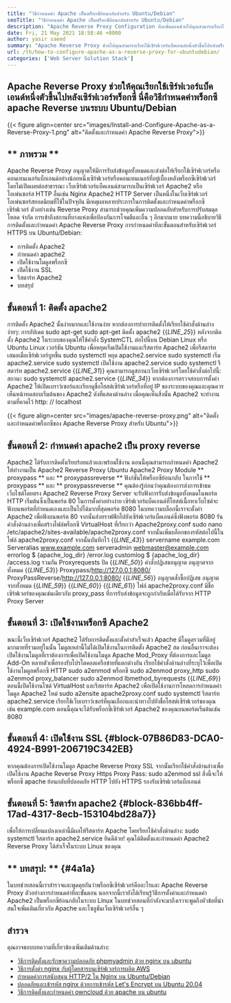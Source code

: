 ```yaml
---
title: "วิธีกำหนดค่า Apache เป็นพร็อกซีย้อนกลับสำหรับ Ubuntu/Debian" 
seoTitle: "วิธีกำหนดค่า Apache เป็นพร็อกซีย้อนกลับสำหรับ Ubuntu/Debian" 
description: "Apache Reverse Proxy Configuration ทีละขั้นตอนช่วยให้คุณสามารถเรียกใช้เซิร์ฟเวอร์ Back End หนึ่งเซิร์ฟเวอร์ที่อยู่ด้านหลังพร็อกซีเซิร์ฟเวอร์ด้วย mod_proxy บน Ubuntu/Debian Linux" 
date: Fri, 21 May 2021 18:58:46 +0000
author: yasir saeed
summary: "Apache Reverse Proxy ช่วยให้คุณสามารถเรียกใช้เซิร์ฟเวอร์แบ็คเอนด์หนึ่งตัวขึ้นไปหลังพร็อกซีเซิร์ฟเวอร์ นี่คือวิธีกำหนดค่าพร็อกซี apache Reverse บนระบบ Ubuntu/Debian" 
url: /th/how-to-configure-apache-as-a-reverse-proxy-for-ubuntudebian/
categories: ['Web Server Solution Stack']
---
```


## Apache Reverse Proxy ช่วยให้คุณเรียกใช้เซิร์ฟเวอร์แบ็คเอนด์หนึ่งตัวขึ้นไปหลังเซิร์ฟเวอร์พร็อกซี นี่คือวิธีกำหนดค่าพร็อกซี apache Reverse บนระบบ Ubuntu/Debian

{{< figure align=center src="images/Install-and-Configure-Apache-as-a-Reverse-Proxy-1.png" alt="ติดตั้งและกำหนดค่า Apache Reverse Proxy">}}


## ** ภาพรวม **
Apache Reverse Proxy อนุญาตให้มีการรับส่งข้อมูลทั้งหมดและส่งต่อให้เรียกใช้เซิร์ฟเวอร์หรือคอนเทนเนอร์แบ็กเอนด์อย่างน้อยหนึ่งเซิร์ฟเวอร์หรือคอนเทนเนอร์ที่อยู่เบื้องหลังพร็อกซีเซิร์ฟเวอร์โดยไม่เปิดเผยต่อสาธารณะ เว็บเซิร์ฟเวอร์แบ็คเอนด์สามารถเป็นเซิร์ฟเวอร์ Apache2 หรือโอเพ่นซอร์ส HTTP อื่นเช่น Nginx Apache2 HTTP Server เป็นหนึ่งในเว็บเซิร์ฟเวอร์โอเพ่นซอร์สยอดนิยมที่ใช้ในปัจจุบัน
มีเหตุผลหลายประการในการติดตั้งและกำหนดค่าพร็อกซีเซิร์ฟเวอร์ ตัวอย่างเช่น Reverse Proxy สามารถช่วยคุณเพิ่มความปลอดภัยสำหรับการปรับสมดุลโหลด จำกัด การเข้าถึงสถานที่บางแห่งเพื่อป้องกันการโจมตีและอื่น ๆ อีกมากมาย บทความนี้อธิบายวิธีการติดตั้งและกำหนดค่า Apache Reverse Proxy การกำหนดค่าทีละขั้นตอนสำหรับเซิร์ฟเวอร์ HTTPS บน Ubuntu/Debian:
  * การติดตั้ง Apache2
  * กำหนดค่า apache2
  * เปิดใช้งานโมดูลพร็อกซี
  * เปิดใช้งาน SSL
  * รีสตาร์ท Apache2
  * บทสรุป

## ขั้นตอนที่ 1: ติดตั้ง apache2
การติดตั้ง Apache2 นั้นง่ายมากและใช้งานง่าย หากต้องการทำการติดตั้งให้เรียกใช้คำสั่งด้านล่างง่ายๆ:
การอัปเดต sudo apt-get
sudo apt-get ติดตั้ง apache2
{{_LINE_25_}}
หลังจากติดตั้ง Apache2 ในระบบของคุณให้ใช้คำสั่ง SystemCTL ต่อไปนี้บน Debian Linux หรือ Ubuntu Linux เวอร์ชัน Ubuntu เพื่อหยุดเริ่มเปิดใช้งานและรีสตาร์ท Apache2 เพื่อรีสตาร์ทเสมอเมื่อเซิร์ฟเวอร์บูทขึ้น
sudo systemctl หยุด apache2.service
sudo systemctl เริ่ม apache2.service
sudo systemctl เปิดใช้งาน apache2.service
sudo systemctl รีสตาร์ท apache2.service
{{_LINE_31_}}
คุณสามารถดูสถานะเว็บเซิร์ฟเวอร์โดยใช้คำสั่งต่อไปนี้:
สถานะ sudo systemctl apache2.service
{{_LINE_34_}}
หากต้องการตรวจสอบการตั้งค่า Apache2 ให้เปิดเบราว์เซอร์และเรียกดูชื่อโฮสต์เซิร์ฟเวอร์หรือที่อยู่ IP ของระบบของคุณและคุณควรเห็นหน้าทดสอบเริ่มต้นของ Apache2 ดังที่แสดงด้านล่าง เมื่อคุณเห็นสิ่งนั้น Apache2 จะทำงานตามที่คาดไว้ http: // localhost

{{< figure align=center src="images/apache-reverse-proxy.png" alt="ติดตั้งและกำหนดค่าพร็อกซีของ Apache Reverse Proxy สำหรับ Ubuntu">}}


## ขั้นตอนที่ 2: กำหนดค่า apache2 เป็น proxy reverse
Apache2 ได้รับการติดตั้งเรียบร้อยแล้วและพร้อมใช้งาน ตอนนี้คุณสามารถกำหนดค่า Apache2 ให้ทำงานเป็น Apache2 Reverse Proxy Ubuntu Apache2 Proxy Module ** proxypass ** และ ** proxypassreverse ** ฟังก์ชั่นให้พร็อกซีย้อนกลับ ในการใช้ ** proxypass ** และ ** proxypassreverse ** คุณต้องรู้ก่อนว่าคุณต้องการส่งการเข้าชมเว็บไซต์โดยตรง
Apache2 Reverse Proxy Server จะรับฟังการรับส่งข้อมูลทั้งหมดในพอร์ต HTTP เริ่มต้นซึ่งเป็นพอร์ต 80 ในการตั้งค่าอย่างง่าย เซิร์ฟเวอร์แบ็คเอนด์ที่โฮสต์เนื้อหาเว็บไซต์จะฟังบนพอร์ตที่กำหนดเองและเป็นไปได้มากที่สุดพอร์ต 8080
ในบทความบล็อกนี้เราจะตั้งค่า Apache2 เพื่อฟังบนพอร์ต 80 จากนั้นส่งทราฟฟิกไปยังเซิร์ฟเวอร์แบ็คเอนด์ซึ่งฟังพอร์ต 8080 รันคำสั่งด้านล่างเพื่อสร้างไฟล์พร็อกซี VirtualHost ที่เรียกว่า Apache2proxy.conf
sudo nano /etc/apache2/sites-available/apache2proxy.conf
จากนั้นเพิ่มบล็อกของรหัสต่อไปนี้ในไฟล์ apache2proxy.conf จากนั้นบันทึกไว้
{{_LINE_43_}}
        servername example.com
        Serveralias www.example.com
        serveradmin webmaster@example.com
        errorlog $ {apache_log_dir} /error.log
        customlog $ {apache_log_dir} /access.log รวมกัน
        Proxyrequests ปิด
{{_LINE_50_}}
          คำสั่งปฏิเสธอนุญาต
          อนุญาตจากทั้งหมด
{{_LINE_53_}}
        Proxypass/http://127.0.0.1:8080/
        ProxyPassReverse/http://127.0.0.1:8080/
{{_LINE_56_}}
          อนุญาตสั่งซื้อปฏิเสธ
          อนุญาตจากทั้งหมด
{{_LINE_59_}}
{{_LINE_60_}}
{{_LINE_61_}}
ไฟล์ apache2proxy.conf มีชื่อเซิร์ฟเวอร์ของคุณเช่นเดียวกับ proxy_pass ที่การรับส่งข้อมูลจะถูกกำกับเมื่อได้รับจาก HTTP Proxy Server

## ขั้นตอนที่ 3: เปิดใช้งานพร็อกซี Apache2
ขณะนี้เว็บเซิร์ฟเวอร์ Apache2 ได้รับการติดตั้งและตั้งค่าสำเร็จแล้ว Apache มีโมดูลรวมที่มีอยู่มากมายที่รวมอยู่ในนั้น โมดูลเหล่านี้ไม่ได้เปิดใช้งานในการติดตั้ง Apache2 สด ก่อนอื่นเราจะต้องเปิดใช้งานโมดูลที่เราต้องการเพื่อเปิดใช้งานโมดูล Apache Mod_Proxy ที่ต้องการและโมดูล Add-On หลายตัวเพื่อรองรับโปรโตคอลเครือข่ายที่แตกต่างกัน เรียกใช้คำสั่งด้านล่างที่ระบุไว้เพื่อเปิดใช้งานโมดูลพร็อกซี HTTP
sudo a2enmod พร็อกซี
sudo a2enmod proxy_http
sudo a2enmod proxy_balancer
sudo a2enmod lbmethod_byrequests
{{_LINE_69_}}
ตอนนี้เปิดใช้งานไซต์ VirtualHost และรีสตาร์ท Apache2 เพื่อเปิดใช้งานการโหลดการกำหนดค่าโมดูล Apache2 ใหม่
sudo a2ensite apache2proxy.conf
sudo systemctl รีสตาร์ท apache2.service
เรียกใช้เว็บเบราว์เซอร์ที่คุณเลือกและนำทางไปยังชื่อโฮสต์เซิร์ฟเวอร์ของคุณเช่น example.com ตอนนี้คุณจะได้รับพร็อกซีเซิร์ฟเวอร์ Apache2 ของคุณบนพอร์ตเริ่มต้นเช่น 8080

## ขั้นตอนที่ 4: เปิดใช้งาน SSL {#block-07B86D83-DCA0-4924-B991-206719C342EB}
หากคุณต้องการเปิดใช้งานโมดูล Apache Reverse Proxy SSL จากนั้นเรียกใช้คำสั่งด้านล่างเพื่อเปิดใช้งาน Apache Reverse Proxy Https Proxy Pass:
sudo a2enmod ssl
สิ่งนี้จะให้พร็อกซี apache ย้อนกลับที่ปลอดภัย HTTP ไปยัง HTTPS รองรับเซิร์ฟเวอร์แบ็กเอนด์

## ขั้นตอนที่ 5: รีสตาร์ท apache2 {#block-836bb4ff-17ad-4317-8ecb-153104bd28a7}}
เพื่อให้การเปลี่ยนแปลงเหล่านี้มีผลให้รีสตาร์ท Apache โดยเรียกใช้คำสั่งด้านล่าง:
sudo systemctl รีสตาร์ท apache2.service
ยินดีด้วย! คุณได้ติดตั้งและกำหนดค่า Apache2 Reverse Proxy ได้สำเร็จในระบบ Linux ของคุณ

## ** บทสรุป: ** {#4a1a}
ในบทช่วยสอนนี้เราสำรวจและพูดคุยกันว่าพร็อกซีเซิร์ฟเวอร์คืออะไรและ Apache Reverse Proxy ตัวอย่างการกำหนดค่าทีละขั้นตอน นอกจากนี้เรายังได้เรียนรู้วิธีการตั้งค่าและกำหนดค่า Apache2 เป็นพร็อกซีย้อนกลับในระบบ Linux ในบทช่วยสอนที่กำลังจะมาถึงเราจะพูดถึงหัวข้อที่น่าสนใจเพิ่มเติมเกี่ยวกับ Apache และโซลูชันเว็บเซิร์ฟเวอร์อื่น ๆ

## สำรวจ
คุณอาจชอบบทความที่เกี่ยวข้องเพิ่มเติมด้านล่าง:
  * [วิธีการ][1][ติดตั้งและรักษาความปลอดภัย phpmyadmin ด้วย nginx บน ubuntu][2]
  * [วิธีการตั้งค่า nginx กับผู้โดยสารบนเซิร์ฟเวอร์การผลิต AWS][3]
  * [กำหนดค่าการสนับสนุน HTTP/2 ใน Nginx บน Ubuntu/Debian][4]
  * [ปลอดภัยและเข้ารหัส nginx ด้วยการเข้ารหัส Let's Encrypt บน Ubuntu 20.04][5]
  * [วิธีการติดตั้งและกำหนดค่า owncloud ด้วย apache บน ubuntu][6]

  
[1]: https://blog.containerize.com/web-server-solution-stack/th/how-to-configure-apache-as-a-reverse-proxy-for-ubuntudebian/
[2]: https://blog.containerize.com/web-server-solution-stack/how-to-install-and-secure-phpmyadmin-with-nginx-on-ubuntu/
[3]: https://blog.containerize.com/web-server-solution-stack/how-to-setup-nginx-with-passenger-on-aws-production-server/
[4]: https://blog.containerize.com/web-server-solution-stack/how-to-configure-http2-support-in-nginx-on-ubuntudebian/
[5]: https://blog.containerize.com/web-server-solution-stack/how-to-secure-nginx-with-letsencrypt-on-ubuntu-20-04/
[6]: https://blog.containerize.com/backup-and-sync-software/how-to-install-and-configure-owncloud-with-apache-on-ubuntu/
